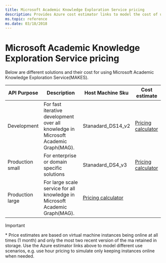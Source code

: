 ```yaml
---
title: Microsoft Academic Knowledge Exploration Service pricing
description: Provides Azure cost estimator links to model the cost of using Microsoft Academic Knowledge Exploration Service
ms.topic: reference
ms.date: 03/18/2018
---
```

# Microsoft Academic Knowledge Exploration Service pricing

Below are different solutions and their cost for using Microsoft Academic Knowledge Exploration Service(MAKES).

API Purpose | Description |Host Machine Sku | Cost estimate
--- | --- | --- | ---
Development | For fast iterative development over all knowledge in Microsoft Academic Graph(MAG). |  Stanadard_DS14_v2 | [Pricing calculator](https://azure.com/e/9bfe795705424b26a118639a198adfbd)
Production small | For enterprise or domain specific solutions| Stanadard_DS4_v3  | [Pricing calculator](https://azure.com/e/c04290edd8bf4db08ba23db8392430c4)
Production large | For large scale service for all knowledge in Microsoft Academic Graph(MAG).  | [Pricing calculator](https://azure.com/e/e7080864e099442c999eff5f867a8441)


> [!IMPORTANT]
> \* Price estimates are based on virtual machine instances being online at all times (1 month) and only the most two recent version of the ma retained in storage. Use the Azure estimator links above to model different use scenarios, e.g. use hour pricing to simulate only keeping instances online when needed.
